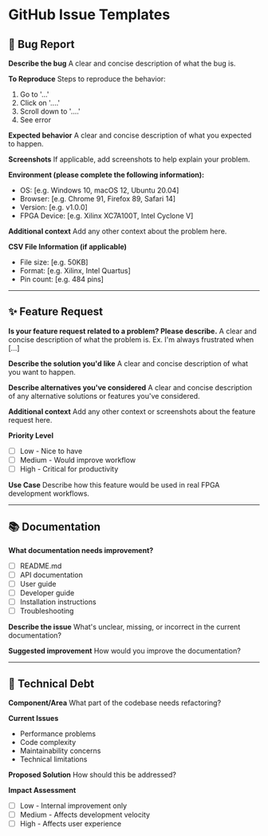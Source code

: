 # GitHub Issue Templates

## 🐛 Bug Report

**Describe the bug**
A clear and concise description of what the bug is.

**To Reproduce**
Steps to reproduce the behavior:
1. Go to '...'
2. Click on '....'
3. Scroll down to '....'
4. See error

**Expected behavior**
A clear and concise description of what you expected to happen.

**Screenshots**
If applicable, add screenshots to help explain your problem.

**Environment (please complete the following information):**
- OS: [e.g. Windows 10, macOS 12, Ubuntu 20.04]
- Browser: [e.g. Chrome 91, Firefox 89, Safari 14]
- Version: [e.g. v1.0.0]
- FPGA Device: [e.g. Xilinx XC7A100T, Intel Cyclone V]

**Additional context**
Add any other context about the problem here.

**CSV File Information (if applicable)**
- File size: [e.g. 50KB]
- Format: [e.g. Xilinx, Intel Quartus]
- Pin count: [e.g. 484 pins]

---

## ✨ Feature Request

**Is your feature request related to a problem? Please describe.**
A clear and concise description of what the problem is. Ex. I'm always frustrated when [...]

**Describe the solution you'd like**
A clear and concise description of what you want to happen.

**Describe alternatives you've considered**
A clear and concise description of any alternative solutions or features you've considered.

**Additional context**
Add any other context or screenshots about the feature request here.

**Priority Level**
- [ ] Low - Nice to have
- [ ] Medium - Would improve workflow
- [ ] High - Critical for productivity

**Use Case**
Describe how this feature would be used in real FPGA development workflows.

---

## 📚 Documentation

**What documentation needs improvement?**
- [ ] README.md
- [ ] API documentation
- [ ] User guide
- [ ] Developer guide
- [ ] Installation instructions
- [ ] Troubleshooting

**Describe the issue**
What's unclear, missing, or incorrect in the current documentation?

**Suggested improvement**
How would you improve the documentation?

---

## 🔧 Technical Debt

**Component/Area**
What part of the codebase needs refactoring?

**Current Issues**
- Performance problems
- Code complexity
- Maintainability concerns
- Technical limitations

**Proposed Solution**
How should this be addressed?

**Impact Assessment**
- [ ] Low - Internal improvement only
- [ ] Medium - Affects development velocity
- [ ] High - Affects user experience
